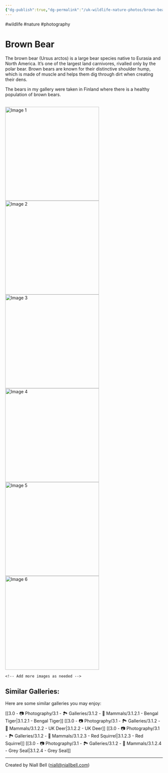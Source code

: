 ```yaml
---
{"dg-publish":true,"dg-permalink":"/uk-wildlife-nature-photos/brown-bear/","permalink":"/uk-wildlife-nature-photos/brown-bear/","title":"Brown Bear","hide":true,"tags":["wildlife","nature","photography"],"noteIcon":null,"created":"2024-07-15T20:59:06.000+01:00","updated":"2024-07-15T21:22:20.000+01:00"}
---
```


#wildlife #nature #photography 
# Brown Bear

The brown bear (Ursus arctos) is a large bear species native to Eurasia and North America. It’s one of the largest land carnivores, rivalled only by the polar bear. Brown bears are known for their distinctive shoulder hump, which is made of muscle and helps them dig through dirt when creating their dens.

The bears in my gallery were taken in Finland where there is a healthy population of brown bears.

<br>
<div class="gallery">
    <a href="https://i.imgur.com/Tip0k1n.jpg" data-fancybox="gallery">
        <img src="https://i.imgur.com/Tip0k1n.jpg" alt="Image 1" width="300">
    </a>
    <a href="https://i.imgur.com/vcMzrC0.jpg" data-fancybox="gallery">
        <img src="https://i.imgur.com/vcMzrC0.jpg" alt="Image 2" width="300">
    </a>
    <a href="https://i.imgur.com/wiz8HT1.jpeg" data-fancybox="gallery">
        <img src="https://i.imgur.com/wiz8HT1.jpeg" alt="Image 3" width="300">
    </a>
    <a href="https://i.imgur.com/N6iarDQ.jpeg" data-fancybox="gallery">
        <img src="https://i.imgur.com/N6iarDQ.jpeg" alt="Image 4" width="300">
    </a>
    <a href="https://i.imgur.com/gUrmfKl.jpeg" data-fancybox="gallery">
        <img src="https://i.imgur.com/gUrmfKl.jpeg" alt="Image 5" width="300">
    </a>
    <a href="https://i.imgur.com/6RuMr1y.jpeg" data-fancybox="gallery">
        <img src="https://i.imgur.com/6RuMr1y.jpeg" alt="Image 6" width="300">
    </a>

    <!-- Add more images as needed -->
</div>


## Similar Galleries:

Here are some similar galleries you may enjoy:

[[3.0 - 📷 Photography/3.1 - 🏞️ Galleries/3.1.2 - 🐯 Mammals/3.1.2.1 - Bengal Tiger\|3.1.2.1 - Bengal Tiger]]
[[3.0 - 📷 Photography/3.1 - 🏞️ Galleries/3.1.2 - 🐯 Mammals/3.1.2.2 - UK Deer\|3.1.2.2 - UK Deer]]
[[3.0 - 📷 Photography/3.1 - 🏞️ Galleries/3.1.2 - 🐯 Mammals/3.1.2.3 - Red Squirrel\|3.1.2.3 - Red Squirrel]]
[[3.0 - 📷 Photography/3.1 - 🏞️ Galleries/3.1.2 - 🐯 Mammals/3.1.2.4 - Grey Seal\|3.1.2.4 - Grey Seal]]

---
Created by Niall Bell (niall@niallbell.com)